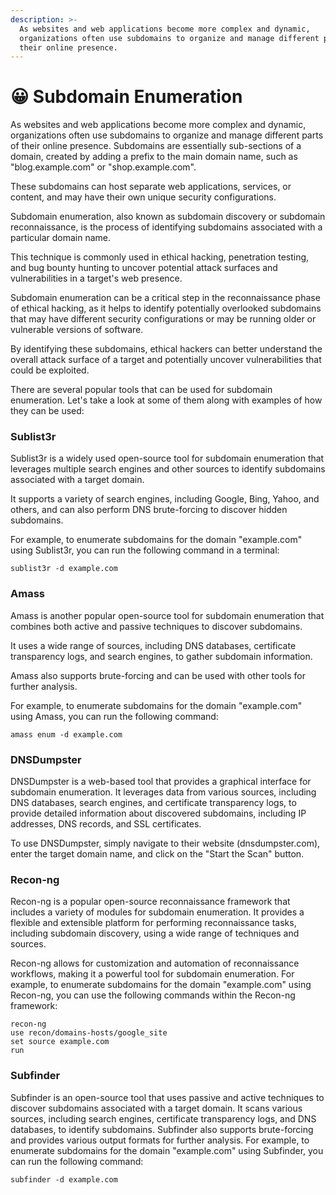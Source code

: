 ```yaml
---
description: >-
  As websites and web applications become more complex and dynamic,
  organizations often use subdomains to organize and manage different parts of
  their online presence.
---
```


# 😀 Subdomain Enumeration

As websites and web applications become more complex and dynamic, organizations often use subdomains to organize and manage different parts of their online presence. Subdomains are essentially sub-sections of a domain, created by adding a prefix to the main domain name, such as "blog.example.com" or "shop.example.com".&#x20;

These subdomains can host separate web applications, services, or content, and may have their own unique security configurations.

Subdomain enumeration, also known as subdomain discovery or subdomain reconnaissance, is the process of identifying subdomains associated with a particular domain name.&#x20;

This technique is commonly used in ethical hacking, penetration testing, and bug bounty hunting to uncover potential attack surfaces and vulnerabilities in a target's web presence.

Subdomain enumeration can be a critical step in the reconnaissance phase of ethical hacking, as it helps to identify potentially overlooked subdomains that may have different security configurations or may be running older or vulnerable versions of software.&#x20;

By identifying these subdomains, ethical hackers can better understand the overall attack surface of a target and potentially uncover vulnerabilities that could be exploited.

There are several popular tools that can be used for subdomain enumeration. Let's take a look at some of them along with examples of how they can be used:

### Sublist3r

Sublist3r is a widely used open-source tool for subdomain enumeration that leverages multiple search engines and other sources to identify subdomains associated with a target domain.&#x20;

It supports a variety of search engines, including Google, Bing, Yahoo, and others, and can also perform DNS brute-forcing to discover hidden subdomains.&#x20;

For example, to enumerate subdomains for the domain "example.com" using Sublist3r, you can run the following command in a terminal:

```
sublist3r -d example.com
```

### Amass

Amass is another popular open-source tool for subdomain enumeration that combines both active and passive techniques to discover subdomains.&#x20;

It uses a wide range of sources, including DNS databases, certificate transparency logs, and search engines, to gather subdomain information.&#x20;

Amass also supports brute-forcing and can be used with other tools for further analysis.&#x20;

For example, to enumerate subdomains for the domain "example.com" using Amass, you can run the following command:

```
amass enum -d example.com
```

### DNSDumpster

DNSDumpster is a web-based tool that provides a graphical interface for subdomain enumeration. It leverages data from various sources, including DNS databases, search engines, and certificate transparency logs, to provide detailed information about discovered subdomains, including IP addresses, DNS records, and SSL certificates.&#x20;

To use DNSDumpster, simply navigate to their website (dnsdumpster.com), enter the target domain name, and click on the "Start the Scan" button.

### Recon-ng

Recon-ng is a popular open-source reconnaissance framework that includes a variety of modules for subdomain enumeration. It provides a flexible and extensible platform for performing reconnaissance tasks, including subdomain discovery, using a wide range of techniques and sources.&#x20;

Recon-ng allows for customization and automation of reconnaissance workflows, making it a powerful tool for subdomain enumeration. For example, to enumerate subdomains for the domain "example.com" using Recon-ng, you can use the following commands within the Recon-ng framework:

```
recon-ng
use recon/domains-hosts/google_site
set source example.com
run
```

### Subfinder

Subfinder is an open-source tool that uses passive and active techniques to discover subdomains associated with a target domain. It scans various sources, including search engines, certificate transparency logs, and DNS databases, to identify subdomains. Subfinder also supports brute-forcing and provides various output formats for further analysis. For example, to enumerate subdomains for the domain "example.com" using Subfinder, you can run the following command:

```
subfinder -d example.com
```

